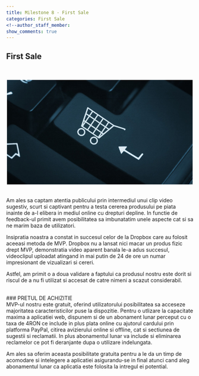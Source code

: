 ```yaml
---
title: Milestone 8 - First Sale
categories: First Sale
<!--author_staff_member:
show_comments: true
---
```


## First Sale  

<br/>

<br/>
<center>
<img src="https://github.com/rptoma/Flaty/raw/master/_posts/FirstSale/chart.jpg" width="500">
</center>  
<br/>

Am ales sa captam atentia publicului prin intermediul unui clip video sugestiv, scurt si captivant pentru a testa cererea produsului pe piata inainte de a-l elibera in mediul online cu drepturi depline. In functie de feedback-ul primit avem posibilitatea sa imbunatatim unele aspecte cat si sa ne marim baza de utilizatori.

Insipratia noastra a constat in succesul celor de la Dropbox care au folosit aceeasi metoda de MVP. Dropbox nu a lansat nici macar un produs fizic drept MVP, demonstratia video aparent banala le-a adus succesul, videoclipul uploadat atingand in mai putin de 24 de ore un numar impresionant de vizualizari si cereri. 

Astfel, am primit o a doua validare a faptului ca produsul nostru este dorit si riscul de a nu fi utilizat si accesat de catre nimeni a scazut considerabil. 
<br/>

<br/>
### PRETUL DE ACHIZITIE
<br/>
MVP-ul nostru este gratuit, oferind utilizatorului posibilitatea sa acceseze majoritatea caracteristicilor puse la dispozitie. Pentru o utlizare la capacitate maxima a aplicatiei web, dispunem si de un abonament lunar perceput cu o taxa de 4RON ce include in plus plata online cu ajutorul cardului prin platforma PayPal, citirea avizierului online si offline, cat si sectiunea de sugestii si reclamatii. In plus abonamentul lunar va include si eliminarea reclamelor ce pot fi deranjante dupa o utilizare indelungata.

Am ales sa oferim aceasta posibilitate gratuita pentru a le da un timp de acomodare si intelegere a aplicatiei asigurandu-se in final atunci cand aleg abonamentul lunar ca aplicatia este folosita la intregul ei potential.

